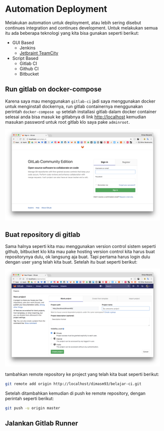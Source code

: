 # Automation Deployment

Melakukan automation untuk deployment, atau lebih sering disebut continues integration and continues development. Untuk melakukan semua itu ada beberapa teknologi yang kita bisa gunakan seperti berikut:

- GUI Based
    - Jenkins
    - [Jetbraint TeamCity](https://www.jetbrains.com/teamcity)
- Script Based
    - Gitlab CI
    - Github CI
    - Bitbucket

## Run gitlab on docker-compose

Karena saya mau menggunakan `gitlab-ci` jadi saya menggunakan docker untuk menginstall dockernya, run gitlab containernya menggunakan perintah `docker-compose up` setelah installasi gitlab dalam docker container selesai anda bisa masuk ke gitlabnya di link [http://localhost](http://localhost:80) kemudian masukan password untuk root gitlab klo saya pake `adminroot`.

![install gitlab](imgs/intro-gitlab-install.png)

## Buat repository di gitlab

Sama halnya seperti kita mau menggunakan version control sistem seperti github, bitbucket klo kita mau pake hosting version control kita harus buat repositorynya dulu, ok langsung aja buat. Tapi pertama harus login dulu dengan user yang telah kita buat. Setelah itu buat seperti berikut:

![membuat repository](imgs/create-repository.png)

tambahkan remote repository ke project yang telah kita buat seperti berikut:

```bash 
git remote add origin http://localhost/dimasm93/belajar-ci.git
```

Setelah ditambahkan kemudian di push ke remote repository, dengan perintah seperti berikut:

```bash 
git push -u origin master

```

## Jalankan Gitlab Runner


